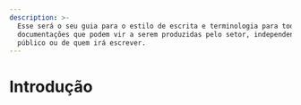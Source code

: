 ```yaml
---
description: >-
  Esse será o seu guia para o estilo de escrita e terminologia para todas as
  documentações que podem vir a serem produzidas pelo setor, independente do
  público ou de quem irá escrever.
---
```


# Introdução

